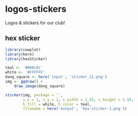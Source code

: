 
<!-- README.md is generated from README.Rmd. Please edit that file -->

# logos-stickers

<!-- badges: start -->
<!-- badges: end -->

Logos & stickers for our club!

## hex sticker

``` r
library(cowplot)
library(here)
library(hexSticker)

teal <- '#008c8c'
white <- '#FFFFFF'
dang_square <- here('input', 'sticker_11.png')
img <- ggdraw() +
    draw_image(dang_square)

sticker(img, package = '',
        s_x = 1, s_y = 1, s_width = 1.55, s_height = 1.55,
        h_fill = white, h_color = teal,
        filename = here('output', 'hex-sticker-1.png'))
```
